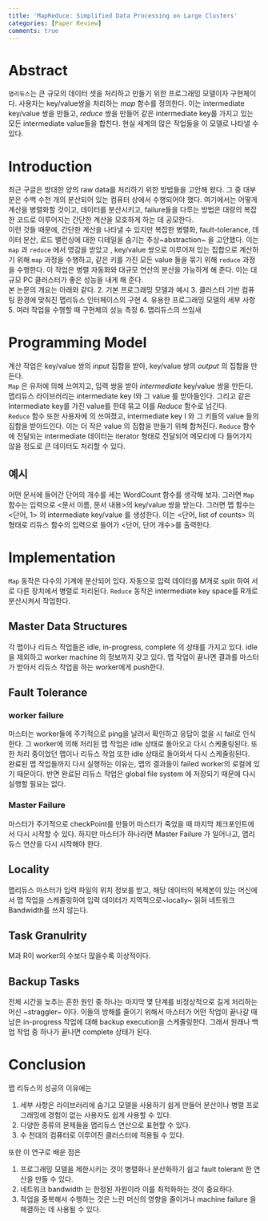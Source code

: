 ```yaml
---
title: 'MapReduce: Simplified Data Processing on Large Clusters'
categories: [Paper Review]
comments: true
---
```


# Abstract
`맵리듀스`는 큰 규모의 데이터 셋을 처리하고 만들기 위한 프로그래밍 모델이자 구현체이다. 사용자는 key/value쌍을 처리하는 *map* 함수를 정의한다. 이는 intermediate key/value 쌍을 만들고, *reduce* 쌍을 만들어 같은 intermediate key를 가지고 있는 모든 intermediate value들을 합친다. 현실 세계의 많은 작업들을 이 모델로 나타낼 수 있다.

# Introduction
최근 구글은 방대한 양의 raw data를 처리하기 위한 방법들을 고안해 왔다. 그 중 대부분은 수백 수천 개의 분산되어 있는 컴퓨터 상에서 수행되어야 했다. 여기에서는 어떻게 계산을 병렬화할 것이고, 데이터를 분산시키고, failure들을 다루는 방법은 대량의 복잡한 코드로 이루어지는 간단한 계산을 모호하게 하는 데 공모한다. <br>
이런 것들 때문에, 간단한 계산을 나타낼 수 있지만 복잡한 병렬화, fault-tolerance, 데이터 분산, 로드 밸런싱에 대한 디테일을 숨기는 추상~abstraction~ 을 고안했다.  이는 `map` 과 `reduce` 에서 영감을 받았고 , key/value 쌍으로 이루어져 있는 집합으로 계산하기 위해 `map` 과정을 수행하고, 같은 키를 가진 모든 value 들을 묶기 위해 `reduce` 과정을 수행한다. 이 작업은 병렬 자동화와 대규모 연산의 분산을 가능하게 해 준다. 이는 대규모 PC 클러스터가 좋은 성능을 내게 해 준다. <br>
본 논문의 개요는 아래와 같다.
2. 기본 프로그래밍 모델과 예시
3. 클러스터 기반 컴퓨팅 환경에 맞춰진 맵리듀스 인터페이스의 구현
4. 유용한 프로그래밍 모델의 세부 사항
5. 여러 작업을 수행할 때 구현체의 성능 측정
6. 맵리듀스의 쓰임새

# Programming Model
계산 작업은 key/value 쌍의 *input* 집합을 받아, key/value 쌍의 *output* 의 집합을 만든다. <br>
`Map` 은 유저에 의해 쓰여지고, 입력 쌍을 받아  *intermediate* key/value 쌍을 만든다. 맵리듀스 라이브러리는 intermediate key I와 그 value 를 받아들인다. 그리고 같은 Intermediate key를 가진 value를 한데 묶고 이를 *Reduce* 함수로 넘긴다.<br>
`Reduce` 함수 또한 사용자에 의 쓰여졌고, intermediate key I 와 그 키들의 value 들의 집합을 받아드인다. 이는 더 작은 value 의 집합을 만들기 위해 합쳐진다. `Reduce` 함수에 전달되는 intermediate 데이터는 iterator 형태로 전달되어 메모리에 다 들어가지 않을 정도로 큰 데이터도 처리할 수 있다.
## 예시
어떤 문서에 들어간 단어의 개수를 세는 WordCount 함수를 생각해 보자. 그러면 `Map` 함수는 입력으로 <문서 이름, 문서 내용>의 key/value 쌍을 받는다. 그러면 맵 함수는 <단어, 1> 의 intermediate key/value 를 생성한다. 이는 <단어, list of counts> 의 형태로 리듀스 함수의 입력으로 들어가 <단어, 단어 개수>를 출력한다.

# Implementation
 `Map` 동작은 다수의 기계에 분산되어 있다. 자동으로 입력 데이터를 M개로 split 하여 서로 다른 장치에서 병렬로 처리된다. `Reduce` 동작은 intermediate key space를 R개로 분산시켜서 작업한다.

 ## Master Data Structures
 각 맵이나 리듀스 작업들은 idle, in-progress, complete 의 상태를 가지고 있다. idle을 제외하고 worker machine 의 정보까지 갖고 있다. 맵 작업이 끝나면 결과를 마스터가 받아서 리듀스 작업을 하는 worker에게 push한다.

 ## Fault Tolerance
 ### worker failure
 마스터는 worker들에 주기적으로 ping을 날려서 확인하고 응답이 없을 시 fail로 인식한다. 그 worker에 의해 처리된 맵 작업은 idle 상태로 돌아오고 다시 스케줄링된다. 또한 처리 중이었던 맵이나 리듀스 작업 또한 idle 상태로 돌아와서 다시 스케줄링된다.<br>
 완료된 맵 작업들까지 다시 실행하는 이유는, 맵의 결과들이 failed worker의 로컬에 있기 때문이다. 반면 완료된 리듀스 작업은 global file system 에 저장되기 때문에 다시 실행할 필요는 없다.

### Master Failure
마스터가 주기적으로 checkPoint를 만들어 마스터가 죽었을 때 마지막 체크포인트에서 다시 시작할 수 있다. 하지만 마스터가 하나라면 Master Failure 가 일어나고, 맵리듀스 연산을 다시 시작해야 한다.

 ## Locality
 맵리듀스 마스터가 입력 파일의 위치 정보를 받고, 해당 데이터의 복제본이 있는 머신에서 맵 작업을 스케줄링하여 입력 데이터가 지역적으로~locally~ 읽혀 네트워크 Bandwidth를 쓰지 않는다.

 ## Task Granulrity
 M과 R이 worker의 수보다 많을수록 이상적이다.

 ## Backup Tasks
 전체 시간을 늦추는 흔한 원인 중 하나는 마지막 몇 단계를 비정상적으로 길게 처리하는 머신 ~straggler~ 이다. 이들의 방해를 줄이기 위해서 마스터가 어떤 작업이 끝나갈 때 남은 in-progress 작업에 대해 backup execution을 스케줄링한다. 그래서 원래나 백업 작업 중 하나가 끝나면 complete 상태가 된다. 

 # Conclusion
 맵 리듀스의 성공의 이유에는
 1. 세부 사항은 라이브러리에 숨기고 모델을 사용하기 쉽게 만들어 분산이나 병렬 프로그래밍에 경험이 없는 사용자도 쉽게 사용할 수 있다.
 2. 다양한 종류의 문제들을 맵리듀스 연산으로 표현할 수 있다.
 3. 수 천대의 컴퓨터로 이루어진 클러스터에 적용될 수 있다.

 또한 이 연구로 배운 점은
 1. 프로그래밍 모델을 제한시키는 것이 병렬화나 분산화하기 쉽고 fault tolerant 한 연산을 만들 수 있다.
 2. 네트워크 bandwidth 는 한정된 자원이라 이를 최적화하는 것이 중요하다.
 3. 작업을 중복해서 수행하는 것은 느린 머신의 영향을 줄이거나 machine failure 을 해결하는 데 사용될 수 있다.